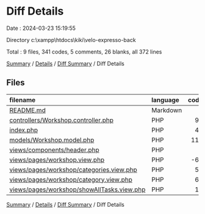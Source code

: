 # Diff Details

Date : 2024-03-23 15:19:55

Directory c:\\xampp\\htdocs\\kiki\\velo-expresso-back

Total : 9 files,  341 codes, 5 comments, 26 blanks, all 372 lines

[Summary](results.md) / [Details](details.md) / [Diff Summary](diff.md) / Diff Details

## Files
| filename | language | code | comment | blank | total |
| :--- | :--- | ---: | ---: | ---: | ---: |
| [README.md](/README.md) | Markdown | 1 | 0 | -1 | 0 |
| [controllers/Workshop.controller.php](/controllers/Workshop.controller.php) | PHP | 92 | 2 | 8 | 102 |
| [index.php](/index.php) | PHP | 43 | 1 | -2 | 42 |
| [models/Workshop.model.php](/models/Workshop.model.php) | PHP | 115 | 2 | 6 | 123 |
| [views/components/header.php](/views/components/header.php) | PHP | 3 | 0 | 0 | 3 |
| [views/pages/workshop.view.php](/views/pages/workshop.view.php) | PHP | -60 | 0 | -2 | -62 |
| [views/pages/workshop/categories.view.php](/views/pages/workshop/categories.view.php) | PHP | 59 | 0 | 3 | 62 |
| [views/pages/workshop/category.view.php](/views/pages/workshop/category.view.php) | PHP | 69 | 0 | 9 | 78 |
| [views/pages/workshop/showAllTasks.view.php](/views/pages/workshop/showAllTasks.view.php) | PHP | 19 | 0 | 5 | 24 |

[Summary](results.md) / [Details](details.md) / [Diff Summary](diff.md) / Diff Details